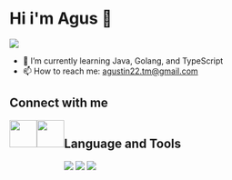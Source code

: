 # Hi i'm Agus 👋





![](https://komarev.com/ghpvc/?username=agustin228)

- 🌱 I’m currently learning Java, Golang, and TypeScript
- 📫 How to reach me: agustin22.tm@gmail.com


## Connect with me
<div style = "display: flex" >
<a href="https://www.linkedin.com/in/agustinus-banjarnahor/" target="_blank"> <img src="https://user-images.githubusercontent.com/105957099/227708835-cee9cb7f-a4d2-4525-b25c-e38d2689e686.png" width="48"></a>
<a href="https://t.me/agustin220801" target="_blank"> <img src="https://user-images.githubusercontent.com/105957099/227708848-2d36210a-cd67-4ec3-891d-7bcb4a70fb4a.png" width="48"></a>
<div/>

## Language and Tools
<!-- Most Used Language -->
  <img src="https://github-readme-stats.vercel.app/api/top-langs?username=agustin228&layout=compact"/>
<!--   Github Stats -->
  <img src="https://github-readme-stats.vercel.app/api?username=agustin228&show_icons=true"/>
<!--   Total Contribution -->
  <img src="https://github-readme-streak-stats.herokuapp.com/?user=agustin228"/>
